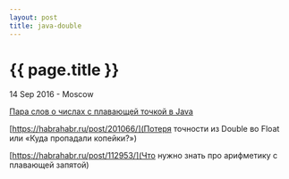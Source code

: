 ```yaml
---
layout: post
title: java-double
---
```


{{ page.title }}
================

<p class="meta">14 Sep 2016 - Moscow</p> 

[Пара слов о числах с плавающей точкой в Java](https://habrahabr.ru/post/219595/)

[https://habrahabr.ru/post/201066/](Потеря точности из Double во Float или «Куда пропадали копейки?»)

[https://habrahabr.ru/post/112953/](Что нужно знать про арифметику с плавающей запятой)
